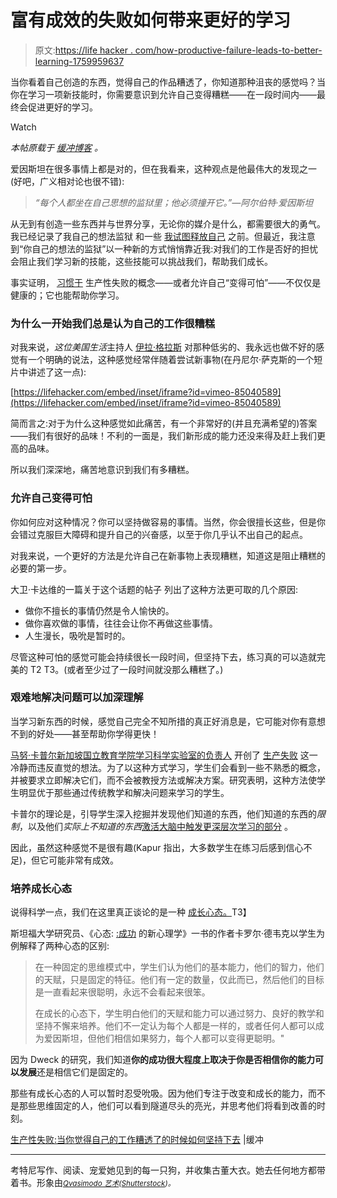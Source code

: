 # 富有成效的失败如何带来更好的学习

> 原文:[https://life hacker . com/how-productive-failure-leads-to-better-learning-1759959637](https://lifehacker.com/how-productive-failure-leads-to-better-learning-1759959637)

当你看着自己创造的东西，觉得自己的作品糟透了，你知道那种沮丧的感觉吗？当你在学习一项新技能时，你需要意识到允许自己变得糟糕——在一段时间内——最终会促进更好的学习。

Watch

*本帖原载于* [*缓冲博客*](https://open.buffer.com/keep-going/) *。*

爱因斯坦在很多事情上都是对的，但在我看来，这种观点是他最伟大的发现之一(好吧，广义相对论也很不错):

> *“每个人都坐在自己思想的监狱里；他必须撞开它。”—阿尔伯特·爱因斯坦*

从无到有创造一些东西并与世界分享，无论你的媒介是什么，都需要很大的勇气。我已经记录了我自己的想法监狱 和一些 [我试图释放自己](https://open.buffer.com/uncomfortable/) 之前。但最近，我注意到“你自己的想法的监狱”以一种新的方式悄悄靠近我:对我们的工作是否好的担忧会阻止我们学习新的技能，这些技能可以挑战我们，帮助我们成长。

事实证明， [习惯于](https://open.buffer.com/feel-uncomfortable/) 生产性失败的概念——或者允许自己“变得可怕”——不仅仅是健康的；它也能帮助你学习。

### **为什么一开始我们总是认为自己的工作很糟糕**

对我来说，*这位美国生活*主持人 [伊拉·格拉斯](http://www.thisamericanlife.org/contributors/ira-glass) 对那种低劣的、我永远也做不好的感觉有一个明确的说法，这种感觉经常伴随着尝试新事物(在丹尼尔·萨克斯的一个短片中讲述了这一点):

 [https://lifehacker.com/embed/inset/iframe?id=vimeo-85040589](https://lifehacker.com/embed/inset/iframe?id=vimeo-85040589) 

简而言之:对于为什么这种感觉如此痛苦，有一个非常好的(并且充满希望的)答案——我们有很好的品味！不利的一面是，我们新形成的能力还没来得及赶上我们更高的品味。

所以我们深深地，痛苦地意识到我们有多糟糕。

### **允许自己变得可怕**

你如何应对这种情况？你可以坚持做容易的事情。当然，你会很擅长这些，但是你会错过克服巨大障碍和提升自己的兴奋感，以至于你几乎认不出自己的起点。

对我来说，一个更好的方法是允许自己在新事物上表现糟糕，知道这是阻止糟糕的必要的第一步。

大卫·卡达维的一篇关于这个话题的帖子 列出了这种方法更可取的几个原因:

*   做你不擅长的事情仍然是令人愉快的。
*   做你喜欢做的事情，往往会让你不再做这些事情。
*   人生漫长，吸吮是暂时的。

尽管这种可怕的感觉可能会持续很长一段时间，但坚持下去，练习真的可以造就完美的 T2 T3。(或者至少过了一段时间就没那么糟糕了。)

### 艰难地解决问题可以加深理解

当学习新东西的时候，感觉自己完全不知所措的真正好消息是，它可能对你有意想不到的好处——甚至帮助你学得更快！

[马努·卡普尔](http://www.manukapur.com/)[新加坡国立教育学院学习科学实验室的负责人](http://www.nie.edu.sg/) 开创了 [生产失败](http://www.manukapur.com/wp40/wp-content/uploads/2015/05/CogSci08_PF_Kapur_etal.pdf) 这一冷静而违反直觉的想法。为了以这种方式学习，学生们会看到一些不熟悉的概念，并被要求立即解决它们，而不会被教授方法或解决方案。研究表明，这种方法使学生明显优于那些通过传统教学和解决问题来学习的学生。

卡普尔的理论是，引导学生深入挖掘并发现他们知道的东西，他们知道的东西的*限制*，以及他们*实际上不知道的东西*[激活大脑中触发更深层次学习的部分](http://qz.com/535443/the-best-way-to-understand-math-is-learning-how-to-fail-productively/) 。

因此，虽然这种感觉不是很有趣(Kapur 指出，大多数学生在练习后感到信心不足)，但它可能非常有成效。

### **培养成长心态**

说得科学一点，我们在这里真正谈论的是一种 [成长心态。](https://blog.bufferapp.com/the-habits-of-successful-people-they-have-a-growth-mindset)T3】

斯坦福大学研究员、《心态: [:成功](http://www.amazon.com/gp/product/0345472322/ref=as_li_ss_tl?asc_campaign=InlineText&asc_refurl=https://lifehacker.com/how-productive-failure-leads-to-better-learning-1759959637&asc_source=&camp=1789&creative=390957&creativeASIN=0345472322&ie=UTF8&linkCode=as2&tag=kinjalifehackerlink-20) 的新心理学》一书的作者卡罗尔·德韦克以学生为例解释了两种心态的区别:

> 在一种固定的思维模式中，学生们认为他们的基本能力，他们的智力，他们的天赋，只是固定的特征。他们有一定的数量，仅此而已，然后他们的目标是一直看起来很聪明，永远不会看起来很笨。
> 
> 在成长的心态下，学生明白他们的天赋和能力可以通过努力、良好的教学和坚持不懈来培养。他们不一定认为每个人都是一样的，或者任何人都可以成为爱因斯坦，但他们相信如果努力，每个人都可以变得更聪明。"

因为 Dweck 的研究，我们知道**你的成功很大程度上取决于你是否相信你的能力可以发展**还是相信它们是固定的。

那些有成长心态的人可以暂时忍受吮吸。因为他们专注于改变和成长的能力，而不是那些思维固定的人，他们可以看到隧道尽头的亮光，并思考他们将看到改善的时刻。

[生产性失败:当你觉得自己的工作糟透了的时候如何坚持下去](https://open.buffer.com/keep-going/) |缓冲

* * *

考特尼写作、阅读、宠爱她见到的每一只狗，并收集古董大衣。她去任何地方都带着书。形象由[<small>*Qvasimodo 艺术*</small>](http://www.shutterstock.com/pic-286389689/stock-vector-business-man-try-to-catch-flying-idea-idea-concept-flat-design.html?src=SPKK832xJzl18eh60wOVNA-1-0)<small>*(*</small>[<small>*Shutterstock*</small>](http://shutterstock.com)<small>*)。*</small>